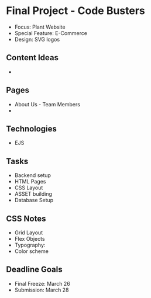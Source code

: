 # Final Project - Code Busters

* Focus: Plant Website
* Special Feature: E-Commerce
* Design: SVG logos

## Content Ideas
* 

## Pages
* About Us - Team Members
* 

## Technologies
* EJS

## Tasks
* Backend setup
* HTML Pages
* CSS Layout
* ASSET building
* Database Setup

## CSS Notes
* Grid Layout
* Flex Objects
* Typography:
* Color scheme

## Deadline Goals
* Final Freeze: March 26
* Submission: March 28